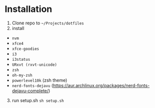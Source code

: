 # Installation

1. Clone repo to `~/Projects/dotfiles`
2. install 
- `nvm` 
- `xfce4` 
- `xfce-goodies` 
- `i3`
- `i3status`
- `URxvt (rxvt-unicode)`
- `zsh`
- `oh-my-zsh`
- `powerlevel10k` (zsh theme) 
- `nerd-fonts-dejavu` (https://aur.archlinux.org/packages/nerd-fonts-dejavu-complete/)
3. run setup.sh `sh setup.sh`